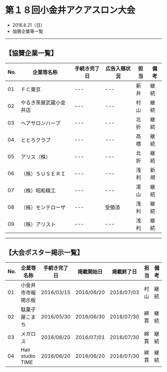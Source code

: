 # 第１８回小金井アクアスロン大会  
 * 2016.8.21（日）
 * 協賛企業等一覧

---
## 【協賛企業一覧】
|No.|企業等名称|手続き完了日|広告入稿状況|担当|備考|
|---|---|---|---|---|---|
|01|ＦＣ東京|---|---|新井|継続|
|02|やるき茶屋武蔵小金井店|---|---|村山|継続|
|03|ヘアサロンハープ|---|---|北折|継続|
|04|ととろクラブ|---|---|高橋|継続|
|05|アリス（株）|---|---|北折|継続|
|06|（株）ＳＵＳＥＲＩ|---|---|浅利|新規|
|07|（株）昭和精工|---|---|湯山|継続|
|08|（株）モンテローザ|---|受領済|浅利|継続|
|09|（株）アリスト|---|---|浅利|継続|


---
## 【大会ポスター掲示一覧】
|No.|企業等名称|手続き完了日|掲載開始日|掲載終了日|担当|備考|
|---|---|---|---|---|---|---|
|01|小金井市市報掲示板|2016/03/15|2016/06/20|2016/07/03|村山|継続|
|02|駄菓子屋こまち|2016/05/30|2016/06/30|2016/07/30|綿貫|継続|
|03|メガロス|2016/06/20|2016/07/01|2016/07/30|綿貫|継続|
|04|Hair studio TIME|2016/06/20|2016/06/20|2016/07/30|綿貫|継続|

